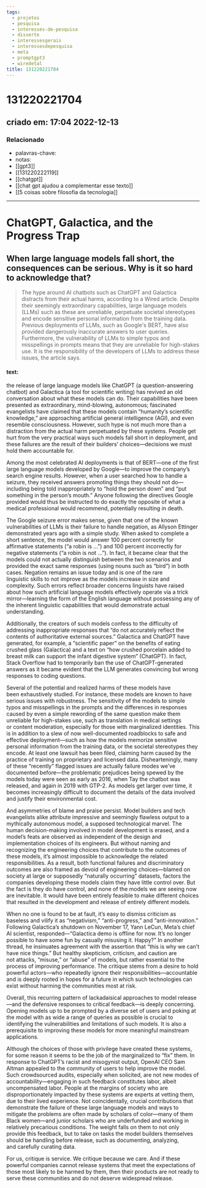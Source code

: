 ```yaml
---
tags:
  - projetos
  - pesquisa
  - interesses-de-pesquisa
  - disserte
  - interessesgerais
  - interessesdepesquisa
  - meta
  - promptgpt3
  - wiredetal
title: 131220221704
---
```


# 131220221704

## criado em: 17:04 2022-12-13

### Relacionado

- palavras-chave:    
- notas: 
- [[gpt3]]
- [[131220222119]]
- [[chatgpt]]
- [[chat gpt ajudou a complementar esse texto]]
- [[5 coisas sobre filosofia da tecnologia]]
---

# ChatGPT, Galactica, and the Progress Trap

## When large language models fall short, the consequences can be serious. Why is it so hard to acknowledge that?

>The hype around AI chatbots such as ChatGPT and Galactica distracts from their actual harms, according to a Wired article. Despite their seemingly extraordinary capabilities, large language models (LLMs) such as these are unreliable, perpetuate societal stereotypes and encode sensitive personal information from the training data. Previous deployments of LLMs, such as Google's BERT, have also provided dangerously inaccurate answers to user queries. Furthermore, the vulnerability of LLMs to simple typos and misspellings in prompts means that they are unreliable for high-stakes use. It is the responsibility of the developers of LLMs to address these issues, the article says.

#### text:

the release of large language models like ChatGPT (a question-answering chatbot) and Galactica (a tool for scientific writing) has revived an old conversation about what these models can do. Their capabilities have been presented as extraordinary, mind-blowing, autonomous; fascinated evangelists have claimed that these models contain “humanity’s scientific knowledge,” are approaching artificial general intelligence (AGI), and even resemble consciousness. However, such hype is not much more than a distraction from the actual harm perpetuated by these systems. People get hurt from the very practical ways such models fall short in deployment, and these failures are the result of their builders’ choices—decisions we must hold them accountable for. 

Among the most celebrated AI deployments is that of BERT—one of the first large language models developed by Google—to improve the company’s search engine results. However, when a user searched how to handle a seizure, they received answers promoting things they should not do—including being told inappropriately to “hold the person down” and “put something in the person’s mouth.” Anyone following the directives Google provided would thus be instructed to do exactly the opposite of what a medical professional would recommend, potentially resulting in death. 

The Google seizure error makes sense, given that one of the known vulnerabilities of LLMs is their failure to handle negation, as Allyson Ettinger demonstrated years ago with a simple study. When asked to complete a short sentence, the model would answer 100 percent correctly for affirmative statements (“a robin is …”) and 100 percent incorrectly for negative statements (“a robin is not ...”). In fact, it became clear that the models could not actually distinguish between the two scenarios and provided the exact same responses (using nouns such as “bird”) in both cases. Negation remains an issue today and is one of the rare linguistic skills to not improve as the models increase in size and complexity. Such errors reflect broader concerns linguists have raised about how such artificial language models effectively operate via a trick mirror—learning the form of the English language without possessing any of the inherent linguistic capabilities that would demonstrate actual understanding. 

Additionally, the creators of such models confess to the difficulty of addressing inappropriate responses that “do not accurately reflect the contents of authoritative external sources.” Galactica and ChatGPT have generated, for example, a “scientific paper” on the benefits of eating crushed glass (Galactica) and a text on “how crushed porcelain added to breast milk can support the infant digestive system” (ChatGPT). In fact, Stack Overflow had to temporarily ban the use of ChatGPT-generated answers as it became evident that the LLM generates convincing but wrong responses to coding questions.  

Several of the potential and realized harms of these models have been exhaustively studied. For instance, these models are known to have serious issues with robustness. The sensitivity of the models to simple typos and misspellings in the prompts and the differences in responses caused by even a simple rewording of the same question make them unreliable for high-stakes use, such as translation in medical settings or content moderation, especially for those with marginalized identities. This is in addition to a slew of now well-documented roadblocks to safe and effective deployment—such as how the models memorize sensitive personal information from the training data, or the societal stereotypes they encode. At least one lawsuit has been filed, claiming harm caused by the practice of training on proprietary and licensed data. Dishearteningly, many of these “recently” flagged issues are actually failure modes we’ve documented before—the problematic prejudices being spewed by the models today were seen as early as 2016, when Tay the chatbot was released, and again in 2019 with GTP-2. As models get larger over time, it becomes increasingly difficult to document the details of the data involved and justify their environmental cost. 

And asymmetries of blame and praise persist. Model builders and tech evangelists alike attribute impressive and seemingly flawless output to a mythically autonomous model, a supposed technological marvel. The human decision-making involved in model development is erased, and a model’s feats are observed as independent of the design and implementation choices of its engineers. But without naming and recognizing the engineering choices that contribute to the outcomes of these models, it’s almost impossible to acknowledge the related responsibilities. As a result, both functional failures and discriminatory outcomes are also framed as devoid of engineering choices—blamed on society at large or supposedly “naturally occurring” datasets, factors the companies developing these models claim they have little control over. But the fact is they do have control, and none of the models we are seeing now are inevitable. It would have been entirely feasible to make different choices that resulted in the development and release of entirely different models. 

When no one is found to be at fault, it’s easy to dismiss criticism as baseless and vilify it as “negativism,” “anti-progress,” and “anti-innovation.” Following Galactica’s shutdown on November 17, Yann LeCun, Meta’s chief AI scientist, responded—“Galactica demo is offline for now. It’s no longer possible to have some fun by casually misusing it. Happy?” In another thread, he insinuates agreement with the assertion that “this is why we can’t have nice things.” But healthy skepticism, criticism, and caution are not attacks, “misuse,” or “abuse” of models, but rather essential to the process of improving performance. The critique stems from a desire to hold powerful actors—who repeatedly ignore their responsibilities—accountable and is deeply rooted in hopes for a future in which such technologies can exist without harming the communities most at risk. 

Overall, this recurring pattern of lackadaisical approaches to model release—and the defensive responses to critical feedback—is deeply concerning. Opening models up to be prompted by a diverse set of users and poking at the model with as wide a range of queries as possible is crucial to identifying the vulnerabilities and limitations of such models. It is also a prerequisite to improving these models for more meaningful mainstream applications. 

Although the choices of those with privilege have created these systems, for some reason it seems to be the job of the marginalized to “fix” them. In response to ChatGPT’s racist and misogynist output, OpenAI CEO Sam Altman appealed to the community of users to help improve the model. Such crowdsourced audits, especially when solicited, are not new modes of accountability—engaging in such feedback constitutes labor, albeit uncompensated labor. People at the margins of society who are disproportionately impacted by these systems are experts at vetting them, due to their lived experience. Not coincidentally, crucial contributions that demonstrate the failure of these large language models and ways to mitigate the problems are often made by scholars of color—many of them Black women—and junior scholars who are underfunded and working in relatively precarious conditions. The weight falls on them to not only provide this feedback, but to take on tasks the model builders themselves should be handling before release, such as documenting, analyzing, and carefully curating data.

For us, critique is service. We critique because we care. And if these powerful companies cannot release systems that meet the expectations of those most likely to be harmed by them, then their products are not ready to serve these communities and do not deserve widespread release.
